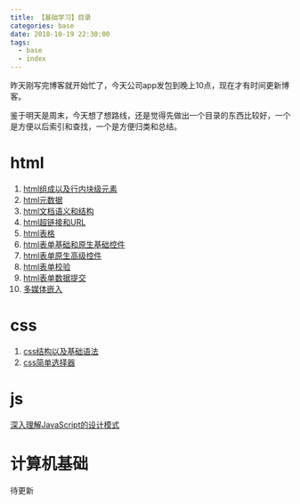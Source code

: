 ```yaml
---
title: 【基础学习】目录
categories: base
date: 2018-10-19 22:30:00
tags:
  - base
  - index
---
```


昨天刚写完博客就开始忙了，今天公司app发包到晚上10点，现在才有时间更新博客。

鉴于明天是周末，今天想了想路线，还是觉得先做出一个目录的东西比较好，一个是方便以后索引和查找，一个是方便归类和总结。

# html
 1. [html组成以及行内块级元素](https://www.shifeng1993.com/2018/10/19/base_html1/)
 2. [html元数据](https://www.shifeng1993.com/2018/10/20/base_html2/)
 3. [html文档语义和结构](https://www.shifeng1993.com/2018/10/21/base_html3/)
 4. [html超链接和URL](https://www.shifeng1993.com/2018/10/22/base_html4/)
 5. [html表格](https://www.shifeng1993.com/2018/10/23/base_html5/)
 6. [html表单基础和原生基础控件](https://www.shifeng1993.com/2018/10/24/base_html6/)
 7. [html表单原生高级控件](https://www.shifeng1993.com/2018/10/26/base_html7/)
 8. [html表单校验](https://www.shifeng1993.com/2018/10/27/base_html8/)
 8. [html表单数据提交](https://www.shifeng1993.com/2018/10/27/base_html9/)
 9. [多媒体嵌入](https://www.shifeng1993.com)

# css
 1. [css结构以及基础语法](https://www.shifeng1993.com/2018/10/29/base_css1/)
 2. [css简单选择器](https://www.shifeng1993.com/2018/10/29/base_css2/)

# js
 [深入理解JavaScript的设计模式](https://www.shifeng1993.com/2018/10/28/base_js_design_pattern1/)


# 计算机基础
待更新
